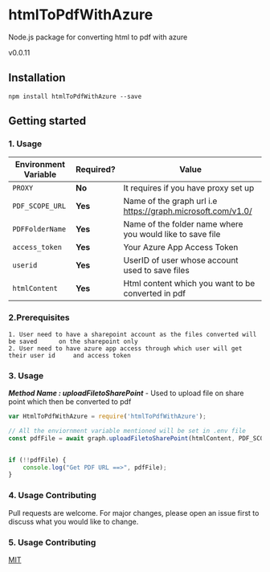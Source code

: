 # htmlToPdfWithAzure

Node.js package for converting html to pdf with azure

v0.0.11

## Installation

```
npm install htmlToPdfWithAzure --save
```


## Getting started

### 1. Usage



| Environment Variable   | Required? | Value                            |
| ---------------------- | --------- | -----------------------------------      |
| `PROXY`            | **No**   | It requires if you have proxy set up  |  
| `PDF_SCOPE_URL`            | **Yes**   | Name of the graph url i.e https://graph.microsoft.com/v1.0/
| `PDFFolderName`            | **Yes**   | Name of the folder name where you would like to save file |             
| `access_token`            | **Yes**   | Your Azure App Access Token |          
| `userid`            | **Yes**   | UserID of user whose account used to save files |     
| `htmlContent`            | **Yes**   | Html content which you want to be converted in pdf |  

### 2.Prerequisites

    1. User need to have a sharepoint account as the files converted will be saved      on the sharepoint only
    2. User need to have azure app access through which user will get their user id     and access token


### 3. Usage

***Method Name : uploadFiletoSharePoint*** - Used to upload file on share point which then be converted to pdf

```javascript
var HtmlToPdfWithAzure = require('htmlToPdfWithAzure');

// All the enviornment variable mentioned will be set in .env file
const pdfFile = await graph.uploadFiletoSharePoint(htmlContent, PDF_SCOPE_URL, userid, access_token, PDFFolderName);


if (!!pdfFile) {
    console.log("Get PDF URL ==>", pdfFile);
}

```

### 4. Usage Contributing
Pull requests are welcome. For major changes, please open an issue first to discuss what you would like to change.

### 5. Usage Contributing
[MIT](https://choosealicense.com/licenses/mit/)
